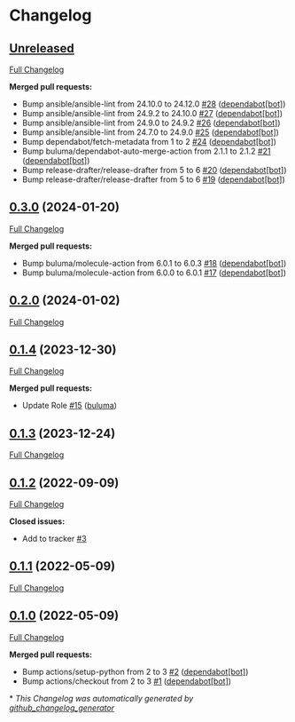 # Changelog

## [Unreleased](https://github.com/buluma/ansible-role-dnsmasq/tree/HEAD)

[Full Changelog](https://github.com/buluma/ansible-role-dnsmasq/compare/0.3.0...HEAD)

**Merged pull requests:**

- Bump ansible/ansible-lint from 24.10.0 to 24.12.0 [\#28](https://github.com/buluma/ansible-role-dnsmasq/pull/28) ([dependabot[bot]](https://github.com/apps/dependabot))
- Bump ansible/ansible-lint from 24.9.2 to 24.10.0 [\#27](https://github.com/buluma/ansible-role-dnsmasq/pull/27) ([dependabot[bot]](https://github.com/apps/dependabot))
- Bump ansible/ansible-lint from 24.9.0 to 24.9.2 [\#26](https://github.com/buluma/ansible-role-dnsmasq/pull/26) ([dependabot[bot]](https://github.com/apps/dependabot))
- Bump ansible/ansible-lint from 24.7.0 to 24.9.0 [\#25](https://github.com/buluma/ansible-role-dnsmasq/pull/25) ([dependabot[bot]](https://github.com/apps/dependabot))
- Bump dependabot/fetch-metadata from 1 to 2 [\#24](https://github.com/buluma/ansible-role-dnsmasq/pull/24) ([dependabot[bot]](https://github.com/apps/dependabot))
- Bump buluma/dependabot-auto-merge-action from 2.1.1 to 2.1.2 [\#21](https://github.com/buluma/ansible-role-dnsmasq/pull/21) ([dependabot[bot]](https://github.com/apps/dependabot))
- Bump release-drafter/release-drafter from 5 to 6 [\#20](https://github.com/buluma/ansible-role-dnsmasq/pull/20) ([dependabot[bot]](https://github.com/apps/dependabot))
- Bump release-drafter/release-drafter from 5 to 6 [\#19](https://github.com/buluma/ansible-role-dnsmasq/pull/19) ([dependabot[bot]](https://github.com/apps/dependabot))

## [0.3.0](https://github.com/buluma/ansible-role-dnsmasq/tree/0.3.0) (2024-01-20)

[Full Changelog](https://github.com/buluma/ansible-role-dnsmasq/compare/0.2.0...0.3.0)

**Merged pull requests:**

- Bump buluma/molecule-action from 6.0.1 to 6.0.3 [\#18](https://github.com/buluma/ansible-role-dnsmasq/pull/18) ([dependabot[bot]](https://github.com/apps/dependabot))
- Bump buluma/molecule-action from 6.0.0 to 6.0.1 [\#17](https://github.com/buluma/ansible-role-dnsmasq/pull/17) ([dependabot[bot]](https://github.com/apps/dependabot))

## [0.2.0](https://github.com/buluma/ansible-role-dnsmasq/tree/0.2.0) (2024-01-02)

[Full Changelog](https://github.com/buluma/ansible-role-dnsmasq/compare/0.1.4...0.2.0)

## [0.1.4](https://github.com/buluma/ansible-role-dnsmasq/tree/0.1.4) (2023-12-30)

[Full Changelog](https://github.com/buluma/ansible-role-dnsmasq/compare/0.1.3...0.1.4)

**Merged pull requests:**

- Update Role [\#15](https://github.com/buluma/ansible-role-dnsmasq/pull/15) ([buluma](https://github.com/buluma))

## [0.1.3](https://github.com/buluma/ansible-role-dnsmasq/tree/0.1.3) (2023-12-24)

[Full Changelog](https://github.com/buluma/ansible-role-dnsmasq/compare/0.1.2...0.1.3)

## [0.1.2](https://github.com/buluma/ansible-role-dnsmasq/tree/0.1.2) (2022-09-09)

[Full Changelog](https://github.com/buluma/ansible-role-dnsmasq/compare/0.1.1...0.1.2)

**Closed issues:**

- Add to tracker [\#3](https://github.com/buluma/ansible-role-dnsmasq/issues/3)

## [0.1.1](https://github.com/buluma/ansible-role-dnsmasq/tree/0.1.1) (2022-05-09)

[Full Changelog](https://github.com/buluma/ansible-role-dnsmasq/compare/0.1.0...0.1.1)

## [0.1.0](https://github.com/buluma/ansible-role-dnsmasq/tree/0.1.0) (2022-05-09)

[Full Changelog](https://github.com/buluma/ansible-role-dnsmasq/compare/009db914ced1cd1172f8f174de875d04cf6c077c...0.1.0)

**Merged pull requests:**

- Bump actions/setup-python from 2 to 3 [\#2](https://github.com/buluma/ansible-role-dnsmasq/pull/2) ([dependabot[bot]](https://github.com/apps/dependabot))
- Bump actions/checkout from 2 to 3 [\#1](https://github.com/buluma/ansible-role-dnsmasq/pull/1) ([dependabot[bot]](https://github.com/apps/dependabot))



\* *This Changelog was automatically generated by [github_changelog_generator](https://github.com/github-changelog-generator/github-changelog-generator)*
